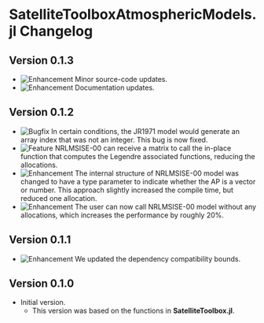SatelliteToolboxAtmosphericModels.jl Changelog
==============================================

Version 0.1.3
-------------

- ![Enhancement][badge-enhancement] Minor source-code updates.
- ![Enhancement][badge-enhancement] Documentation updates.

Version 0.1.2
-------------

- ![Bugfix][badge-bugfix] In certain conditions, the JR1971 model would generate an array
  index that was not an integer. This bug is now fixed.
- ![Feature][badge-feature] NRLMSISE-00 can receive a matrix to call the in-place function
  that computes the Legendre associated functions, reducing the allocations.
- ![Enhancement][badge-enhancement] The internal structure of NRLMSISE-00 model was changed
  to have a type parameter to indicate whether the AP is a vector or number. This approach
  slightly increased the compile time, but reduced one allocation.
- ![Enhancement][badge-enhancement] The user can now call NRLMSISE-00 model without any
  allocations, which increases the performance by roughly 20%.

Version 0.1.1
-------------

- ![Enhancement][badge-enhancement] We updated the dependency compatibility bounds.

Version 0.1.0
-------------

- Initial version.
  - This version was based on the functions in **SatelliteToolbox.jl**.

[badge-breaking]: https://img.shields.io/badge/BREAKING-red.svg
[badge-deprecation]: https://img.shields.io/badge/Deprecation-orange.svg
[badge-feature]: https://img.shields.io/badge/Feature-green.svg
[badge-enhancement]: https://img.shields.io/badge/Enhancement-blue.svg
[badge-bugfix]: https://img.shields.io/badge/Bugfix-purple.svg
[badge-info]: https://img.shields.io/badge/Info-gray.svg

